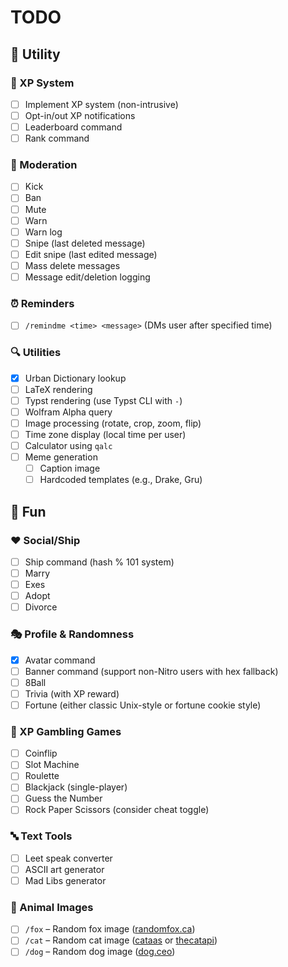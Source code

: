 # TODO

## 🧰 Utility

### 🔄 XP System
- [ ] Implement XP system (non-intrusive)
- [ ] Opt-in/out XP notifications
- [ ] Leaderboard command
- [ ] Rank command

### 🔨 Moderation
- [ ] Kick
- [ ] Ban
- [ ] Mute
- [ ] Warn
- [ ] Warn log
- [ ] Snipe (last deleted message)
- [ ] Edit snipe (last edited message)
- [ ] Mass delete messages
- [ ] Message edit/deletion logging

### ⏰ Reminders
- [ ] `/remindme <time> <message>` (DMs user after specified time)

### 🔍 Utilities
- [X] Urban Dictionary lookup
- [ ] LaTeX rendering
- [ ] Typst rendering (use Typst CLI with `-`)
- [ ] Wolfram Alpha query
- [ ] Image processing (rotate, crop, zoom, flip)
- [ ] Time zone display (local time per user)
- [ ] Calculator using `qalc`
- [ ] Meme generation
  - [ ] Caption image
  - [ ] Hardcoded templates (e.g., Drake, Gru)

## 🎉 Fun

### ❤️ Social/Ship
- [ ] Ship command (hash % 101 system)
- [ ] Marry
- [ ] Exes
- [ ] Adopt
- [ ] Divorce

### 🎭 Profile & Randomness
- [x] Avatar command
- [ ] Banner command (support non-Nitro users with hex fallback)
- [ ] 8Ball
- [ ] Trivia (with XP reward)
- [ ] Fortune (either classic Unix-style or fortune cookie style)

### 🎰 XP Gambling Games
- [ ] Coinflip
- [ ] Slot Machine
- [ ] Roulette
- [ ] Blackjack (single-player)
- [ ] Guess the Number
- [ ] Rock Paper Scissors (consider cheat toggle)

### 🔤 Text Tools
- [ ] Leet speak converter
- [ ] ASCII art generator
- [ ] Mad Libs generator

### 🐾 Animal Images
- [ ] `/fox` – Random fox image ([randomfox.ca](https://randomfox.ca/floof/))
- [ ] `/cat` – Random cat image ([cataas](https://cataas.com/cat) or [thecatapi](https://thecatapi.com/))
- [ ] `/dog` – Random dog image ([dog.ceo](https://dog.ceo/dog-api/))
